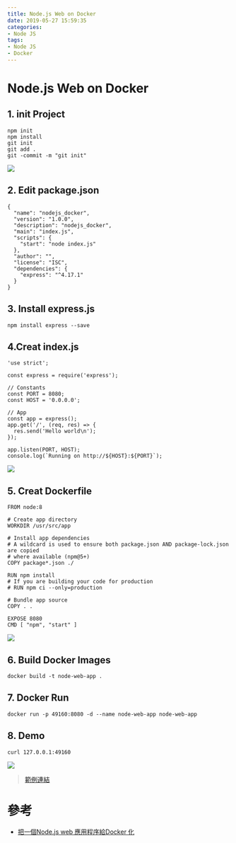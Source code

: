```yaml
---
title: Node.js Web on Docker
date: 2019-05-27 15:59:35
categories:
- Node JS
tags:
- Node JS
- Docker
---
```


# Node.js Web on Docker

## 1. init Project

```bash=
npm init
npm install
git init
git add .
git -commit -m "git init"
```
![](https://i.imgur.com/6Nw3vNY.png)

## 2. Edit package.json

```bash=
{
  "name": "nodejs_docker",
  "version": "1.0.0",
  "description": "nodejs_docker",
  "main": "index.js",
  "scripts": {
    "start": "node index.js"
  },
  "author": "",
  "license": "ISC",
  "dependencies": {
    "express": "^4.17.1"
  }
}
```

## 3. Install express.js

```bash=
npm install express --save
```

## 4.Creat index.js

```bash=
'use strict';

const express = require('express');

// Constants
const PORT = 8080;
const HOST = '0.0.0.0';

// App
const app = express();
app.get('/', (req, res) => {
  res.send('Hello world\n');
});

app.listen(PORT, HOST);
console.log(`Running on http://${HOST}:${PORT}`);
```

![](https://i.imgur.com/NUWIoL2.png)

## 5. Creat Dockerfile

```bash=
FROM node:8

# Create app directory
WORKDIR /usr/src/app

# Install app dependencies
# A wildcard is used to ensure both package.json AND package-lock.json are copied
# where available (npm@5+)
COPY package*.json ./

RUN npm install
# If you are building your code for production
# RUN npm ci --only=production

# Bundle app source
COPY . .

EXPOSE 8080
CMD [ "npm", "start" ]
```
![](https://i.imgur.com/Co2Q6g7.png)

## 6. Build Docker Images

```bash=
docker build -t node-web-app .
```

## 7. Docker Run

```bash=
docker run -p 49160:8080 -d --name node-web-app node-web-app
```

## 8. Demo

```bash=
curl 127.0.0.1:49160
```
![](https://i.imgur.com/34rpm5d.png)

> [範例連結](https://github.com/ste5022424/nodejs_docker)

# 參考

* [把一個Node.js web 應用程序給Docker 化](https://nodejs.org/zh-cn/docs/guides/nodejs-docker-webapp/)